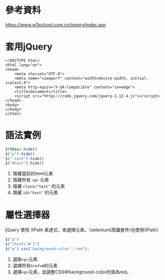 參考資料
==
https://www.w3school.com.cn/jquery/index.asp

套用jQuery
==
```htmlmixed
<!DOCTYPE html>
<html lang="en">
<head>
    <meta charset="UTF-8">
    <meta name="viewport" content="width=device-width, initial-scale=1.0">
    <meta http-equiv="X-UA-Compatible" content="ie=edge">
    <title>Document</title>
    <script src="https://code.jquery.com/jquery-1.12.4.js"></script>
</head>
<body>
</body>
</html>
```

語法實例
==
```javascript
$(this).hide()
$("p").hide()
$(".test").hide()
$("#test").hide()
```
1. 隱藏當前的html元素
2. 隱藏所有 ``` <p> ``` 元素
3. 隱藏 ``` class="test" ``` 的元素
4. 隱藏 ``` id="test" ``` 的元素


屬性選擇器
==
jQuery 使用 XPath 表達式，來選擇元素。（selenium(爬蟲套件)也使用XPath）

```javascript
$("p")
$("[href='#']")
$("p").css("background-color","red");
```
1. 選取```<p>```元素
2. 選擇所有```href=#```的元素
3. 選擇```<p>```元素，並調整CSS中background-color的值為red。